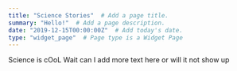```yaml
---
title: "Science Stories"  # Add a page title.
summary: "Hello!"  # Add a page description.
date: "2019-12-15T00:00:00Z"  # Add today's date.
type: "widget_page"  # Page type is a Widget Page
---
```

Science is cOoL
Wait can I add more text here or will it not show up 
